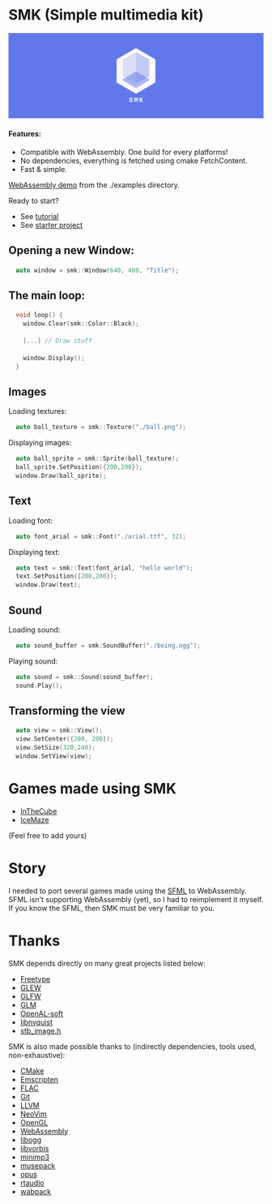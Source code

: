 # SMK (Simple multimedia kit)

![header](./doc/header_logo.png)

#### Features:
  * Compatible with WebAssembly. One build for every platforms!
  * No dependencies, everything is fetched using cmake FetchContent.
  * Fast & simple.

[WebAssembly demo](http://arthursonzogni.github.io/smk/examples/) from the ./examples directory.

Ready to start?
 * See [tutorial](./doc/build_with_cmake.md)
 * See [starter project](https://github.com/ArthurSonzogni/smk-starter)

## Opening a new Window:
~~~cpp
  auto window = smk::Window(640, 480, "Title");
~~~

## The main loop:
~~~cpp
  void loop() {
    window.Clear(smk::Color::Black);

    [...] // Draw stuff

    window.Display();
  }
~~~

## Images

Loading textures:
~~~cpp
  auto ball_texture = smk::Texture("./ball.png");
~~~

Displaying images:
~~~cpp
  auto ball_sprite = smk::Sprite(ball_texture);
  ball_sprite.SetPosition({200,200});
  window.Draw(ball_sprite);
~~~

## Text

Loading font:
~~~cpp
  auto font_arial = smk::Font("./arial.ttf", 32);
~~~

Displaying text:
~~~cpp
  auto text = smk::Text(font_arial, "hello world");
  text.SetPosition({200,200});
  window.Draw(text);
~~~

## Sound
Loading sound:
~~~cpp
  auto sound_buffer = smk:SoundBuffer("./boing.ogg");
~~~

Playing sound:
~~~cpp
  auto sound = smk::Sound(sound_buffer);
  sound.Play();
~~~

## Transforming the view
~~~cpp
  auto view = smk::View();
  view.SetCenter({200, 200});
  view.SetSize(320,240);
  window.SetView(view);
~~~

# Games made using SMK
 * [InTheCube](https://github.com/ArthurSonzogni/InTheCube)
 * [IceMaze](https://github.com/ArthurSonzogni/IceMaze)

(Feel free to add yours)

# Story
I needed to port several games made using the
[SFML](https://www.sfml-dev.org/) to WebAssembly. SFML isn't supporting
WebAssembly (yet), so I had to reimplement it myself. If you know the SFML, then
SMK must be very familiar to you.

# Thanks

SMK depends directly on many great projects listed below:
- [Freetype](https://github.com/aseprite/freetype2)
- [GLEW](https://github.com/nigels-com/glew)
- [GLFW](https://github.com/glfw/glfw)
- [GLM](https://github.com/g-truc/glm)
- [OpenAL-soft](https://github.com/kcat/openal-soft)
- [libnyquist](https://github.com/ddiakopoulos/libnyquist)
- [stb_image.h](https://github.com/nothings/stb/blob/master/stb_image.h)


SMK is also made possible thanks to (indirectly dependencies, tools used, non-exhaustive):
 * [CMake](https://cmake.org/)
 * [Emscripten](https://github.com/kripken/emscripten)
 * [FLAC](https://github.com/xiph/flac)
 * [Git](https://git-scm.com/)
 * [LLVM](https://llvm.org/)
 * [NeoVim](https://neovim.io/)
 * [OpenGL](https://www.opengl.org/)
 * [WebAssembly](https://webassembly.org/)
 * [libogg](https://xiph.org/ogg/)
 * [libvorbis](https://www.xiph.org/vorbis/)
 * [minimp3](https://github.com/lieff/minimp3)
 * [musepack](https://github.com/ralph-irving/musepack)
 * [opus](https://github.com/xiph/opus)
 * [rtaudio](https://github.com/thestk/rtaudio)
 * [wabpack](dbry/WavPack)
